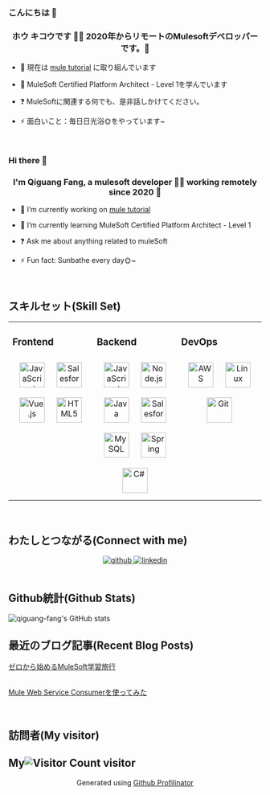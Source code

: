 ### こんにちは  👋

### <div align="center">ホウ キコウです 👨‍💻  2020年からリモートのMulesoftデベロッパーです。🚀</div>  
  

- 🔭 現在は [mule tutorial](https://github.com/qiguang-fang/mule-demo)  に取り組んでいます
  

- 🌱 MuleSoft Certified Platform Architect - Level 1を学んでいます 
  

- ❓ MuleSoftに関連する何でも、是非話しかけてください。
  

- ⚡ 面白いこと：毎日日光浴🌞をやっています~
  

<br/>  

### Hi there 👋

### <div align="center">I'm Qiguang Fang, a mulesoft developer 👨‍💻 working remotely since 2020 🚀</div>  
  

- 🔭 I’m currently working on [mule tutorial](https://github.com/qiguang-fang/mule-demo)  
  

- 🌱 I’m currently learning MuleSoft Certified Platform Architect - Level 1  
  

- ❓ Ask me about anything related to muleSoft  
  

- ⚡ Fun fact: Sunbathe every day🌞~
  

<br/>  


## スキルセット(Skill Set)  
<table><tr><td valign="top" width="33%">



### Frontend  
<div align="center">  
<a href="https://www.javascript.com/" target="_blank"><img style="margin: 10px" src="https://profilinator.rishav.dev/skills-assets/javascript-original.svg" alt="JavaScript" height="50" /></a>  
<a href="https://www.salesforce.com/in/" target="_blank"><img style="margin: 10px" src="https://profilinator.rishav.dev/skills-assets/salesforce.png" alt="Salesforce" height="50" /></a>  
<a href="https://vuejs.org/" target="_blank"><img style="margin: 10px" src="https://profilinator.rishav.dev/skills-assets/vuejs-original-wordmark.svg" alt="Vue.js" height="50" /></a>  
<a href="https://en.wikipedia.org/wiki/HTML5" target="_blank"><img style="margin: 10px" src="https://profilinator.rishav.dev/skills-assets/html5-original-wordmark.svg" alt="HTML5" height="50" /></a>  
</div>

</td><td valign="top" width="33%">



### Backend  
<div align="center">  
<a href="https://www.javascript.com/" target="_blank"><img style="margin: 10px" src="https://profilinator.rishav.dev/skills-assets/javascript-original.svg" alt="JavaScript" height="50" /></a>  
<a href="https://nodejs.org/" target="_blank"><img style="margin: 10px" src="https://profilinator.rishav.dev/skills-assets/nodejs-original-wordmark.svg" alt="Node.js" height="50" /></a>  
<a href="https://www.java.com/" target="_blank"><img style="margin: 10px" src="https://profilinator.rishav.dev/skills-assets/java-original-wordmark.svg" alt="Java" height="50" /></a>  
<a href="https://www.salesforce.com/in/" target="_blank"><img style="margin: 10px" src="https://profilinator.rishav.dev/skills-assets/salesforce.png" alt="Salesforce" height="50" /></a>  
<a href="https://www.mysql.com/" target="_blank"><img style="margin: 10px" src="https://profilinator.rishav.dev/skills-assets/mysql-original-wordmark.svg" alt="MySQL" height="50" /></a>  
<a href="https://docs.spring.io/spring-framework/docs/3.0.x/reference/expressions.html#:~:text=The%20Spring%20Expression%20Language%20(SpEL,and%20basic%20string%20templating%20functionality." target="_blank"><img style="margin: 10px" src="https://profilinator.rishav.dev/skills-assets/springio-icon.svg" alt="Spring" height="50" /></a>  
<a href="https://docs.microsoft.com/en-us/dotnet/csharp/" target="_blank"><img style="margin: 10px" src="https://profilinator.rishav.dev/skills-assets/csharp-original.svg" alt="C#" height="50" /></a>  
</div>

</td><td valign="top" width="33%">



### DevOps  
<div align="center">  
<a href="https://aws.amazon.com/" target="_blank"><img style="margin: 10px" src="https://profilinator.rishav.dev/skills-assets/amazonwebservices-original-wordmark.svg" alt="AWS" height="50" /></a>  
<a href="https://www.linux.org/" target="_blank"><img style="margin: 10px" src="https://profilinator.rishav.dev/skills-assets/linux-original.svg" alt="Linux" height="50" /></a>  
<a href="https://github.com/" target="_blank"><img style="margin: 10px" src="https://profilinator.rishav.dev/skills-assets/git-scm-icon.svg" alt="Git" height="50" /></a>  
</div>

</td></tr></table>  

<br/>  

## わたしとつながる(Connect with me)
<div align="center">
<a href="https://github.com/qiguang-fang" target="_blank">
<img src=https://img.shields.io/badge/github-%2324292e.svg?&style=for-the-badge&logo=github&logoColor=white alt=github style="margin-bottom: 5px;" />
</a>
<a href="https://linkedin.com/in/qiguang-fang" target="_blank">
<img src=https://img.shields.io/badge/linkedin-%231E77B5.svg?&style=for-the-badge&logo=linkedin&logoColor=white alt=linkedin style="margin-bottom: 5px;" />
</a>
</div>  

<br/>  


## Github統計(Github Stats) 
![qiguang-fang's GitHub stats](https://github-readme-stats.vercel.app/api?username=qiguang-fang&show_icons=true&theme=tokyonight)
<br/>  


## 最近のブログ記事(Recent Blog Posts)  
<!-- BLOG-POST-LIST:START -->  
[ゼロから始めるMuleSoft学習旅行](https://qiita.com/qiguang-fang/items/a2a24f16c0fcb8915316)  
<br />

[Mule Web Service Consumerを使ってみた](https://qiita.com/qiguang-fang/items/cdad9547098336abf183#%E3%81%AF%E3%81%98%E3%82%81%E3%81%AB)  
<!-- BLOG-POST-LIST:END -->  

<br />

## 訪問者(My visitor)
My![Visitor Count](https://profile-counter.glitch.me/qiguang-fang/count.svg) visitor
----
<div align="center">Generated using <a href="https://profilinator.rishav.dev/" target="_blank">Github Profilinator</a></div>
